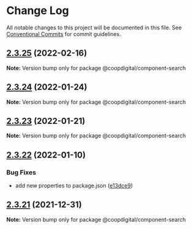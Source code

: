 # Change Log

All notable changes to this project will be documented in this file.
See [Conventional Commits](https://conventionalcommits.org) for commit guidelines.

## [2.3.25](https://github.com/coopdigital/coop-frontend/compare/@coopdigital/component-search@2.3.24...@coopdigital/component-search@2.3.25) (2022-02-16)

**Note:** Version bump only for package @coopdigital/component-search





## [2.3.24](https://github.com/coopdigital/coop-frontend/compare/@coopdigital/component-search@2.3.23...@coopdigital/component-search@2.3.24) (2022-01-24)

**Note:** Version bump only for package @coopdigital/component-search





## [2.3.23](https://github.com/coopdigital/coop-frontend/compare/@coopdigital/component-search@2.3.22...@coopdigital/component-search@2.3.23) (2022-01-21)

**Note:** Version bump only for package @coopdigital/component-search





## [2.3.22](https://github.com/coopdigital/coop-frontend/compare/@coopdigital/component-search@2.3.21...@coopdigital/component-search@2.3.22) (2022-01-10)


### Bug Fixes

* add new properties to package.json ([e13dce9](https://github.com/coopdigital/coop-frontend/commit/e13dce94798600b80da4d0183ce96331b91c72aa))





## [2.3.21](https://github.com/coopdigital/coop-frontend/compare/@coopdigital/component-search@2.3.20...@coopdigital/component-search@2.3.21) (2021-12-31)

**Note:** Version bump only for package @coopdigital/component-search
